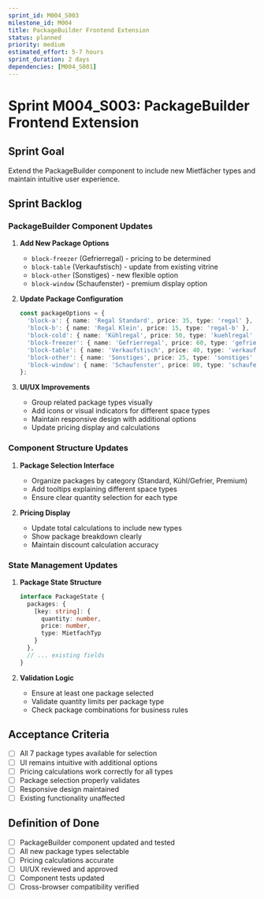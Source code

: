 ```yaml
---
sprint_id: M004_S003
milestone_id: M004
title: PackageBuilder Frontend Extension
status: planned
priority: medium
estimated_effort: 5-7 hours
sprint_duration: 2 days
dependencies: [M004_S001]
---
```


# Sprint M004_S003: PackageBuilder Frontend Extension

## Sprint Goal
Extend the PackageBuilder component to include new Mietfächer types and maintain intuitive user experience.

## Sprint Backlog

### PackageBuilder Component Updates
1. **Add New Package Options**
   - `block-freezer` (Gefrierregal) - pricing to be determined
   - `block-table` (Verkaufstisch) - update from existing vitrine
   - `block-other` (Sonstiges) - new flexible option
   - `block-window` (Schaufenster) - premium display option

2. **Update Package Configuration**
   ```typescript
   const packageOptions = {
     'block-a': { name: 'Regal Standard', price: 35, type: 'regal' },
     'block-b': { name: 'Regal Klein', price: 15, type: 'regal-b' },
     'block-cold': { name: 'Kühlregal', price: 50, type: 'kuehlregal' },
     'block-freezer': { name: 'Gefrierregal', price: 60, type: 'gefrierregal' },
     'block-table': { name: 'Verkaufstisch', price: 40, type: 'verkaufstisch' },
     'block-other': { name: 'Sonstiges', price: 25, type: 'sonstiges' },
     'block-window': { name: 'Schaufenster', price: 80, type: 'schaufenster' }
   };
   ```

3. **UI/UX Improvements**
   - Group related package types visually
   - Add icons or visual indicators for different space types
   - Maintain responsive design with additional options
   - Update pricing display and calculations

### Component Structure Updates
1. **Package Selection Interface**
   - Organize packages by category (Standard, Kühl/Gefrier, Premium)
   - Add tooltips explaining different space types
   - Ensure clear quantity selection for each type

2. **Pricing Display**
   - Update total calculations to include new types
   - Show package breakdown clearly
   - Maintain discount calculation accuracy

### State Management Updates
1. **Package State Structure**
   ```typescript
   interface PackageState {
     packages: {
       [key: string]: {
         quantity: number,
         price: number,
         type: MietfachTyp
       }
     },
     // ... existing fields
   }
   ```

2. **Validation Logic**
   - Ensure at least one package selected
   - Validate quantity limits per package type
   - Check package combinations for business rules

## Acceptance Criteria
- [ ] All 7 package types available for selection
- [ ] UI remains intuitive with additional options
- [ ] Pricing calculations work correctly for all types
- [ ] Package selection properly validates
- [ ] Responsive design maintained
- [ ] Existing functionality unaffected

## Definition of Done
- [ ] PackageBuilder component updated and tested
- [ ] All new package types selectable
- [ ] Pricing calculations accurate
- [ ] UI/UX reviewed and approved
- [ ] Component tests updated
- [ ] Cross-browser compatibility verified